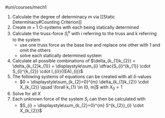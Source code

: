 #uni/courses/mech1 

1. Calculate the degree of determinacy $m$ via [[Static Determinacy#Counting Criterion]]
2. Create $m+1$ O-systems with each being statically determined
3. Calculate the truss-force $S_{i}^{k}$ with i referring to the truss and k referring to the system
	- use one truss force as the base line and replace one other with $1$ and omit the others
	- solve each statically determined system
4. Calculate all possible combinations of $\delta_{k_{1}k_{2}} = \delta_{k_{2}k_{1}} = \displaystyle\sum_{i} \dfrac{S_{i}^{k_{1}} \cdot S_{i}^{k_{2}} \cdot l_{i}}{(EA)_{i}}$ 
5. The following systems of equations can be created with all $\delta$-values
	- $0 = \displaystyle\sum_{k_{2}=0}^{m} \delta_{k_{1}k_{2}} \cdot X_{k_{2}} \quad \forall k_{1} \in (0, m]$ with $X_{0} = 1$
6. Solve for all $X$
7. Each unknown force of the system $S_{i}$ can then be calculated with
	- $S_{i} = \displaystyle\sum_{k_{2}=0}^{m} S^{k_{2}}_{i} \cdot X_{k_{2}}$
